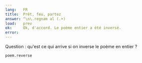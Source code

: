 ```yaml
---
lang:   FR
title:  Prêt, feu, partez
answer: ^\n\.regnam al (.+)
load:   prev
ok:     Ok, d'accord. Le poème entier a été inversé.
error:
---
```


Question : qu'est ce qui arrive si on inverse le poème en entier ?

    poem.reverse
